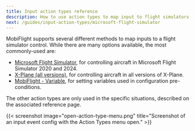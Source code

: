 ```yaml
---
title: Input action types reference
description: How to use action types to map input to flight simulators in MobiFlight.
next: /guides/input-action-types/microsoft-flight-simulator
---
```


MobiFlight supports several different methods to map inputs to a flight simulator control. While there are many options available, the most commonly-used are:

- [Microsoft Flight Simulator](/guides/input-action-types/microsoft-flight-simulator/), for controlling aircraft in Microsoft Flight Simulator 2020 and 2024.
- [X-Plane (all versions)](/guides/input-action-types/x-plane-all-versions/), for controlling aircraft in all versions of X-Plane.
- [MobiFlight - Variable](/guides/input-action-types/mobiflight-variable), for setting variables used in configuration pre-conditions.

The other action types are only used in the specific situations, described on the associated reference page.

{{< screenshot image="open-action-type-menu.png" title="Screenshot of an input event config with the Action Types menu open." >}}
